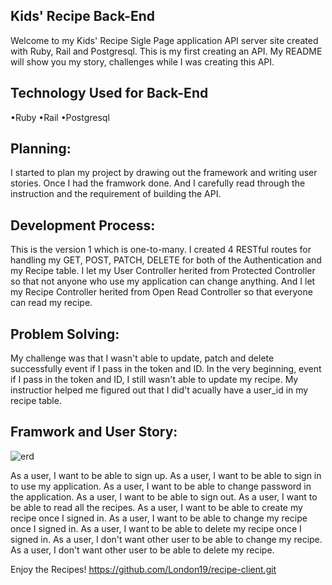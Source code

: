 ## Kids' Recipe Back-End

Welcome to my Kids' Recipe Sigle Page application API server site created with Ruby, Rail and Postgresql. This is my first creating an API. My README will show you my story, challenges while I was creating this API.

## Technology Used for Back-End
•Ruby •Rail •Postgresql

## Planning:
I started to plan my project by drawing out the framework and writing user stories. Once I had the framwork done. And I carefully read through the instruction and the requirement of building the API.

## Development Process:
This is the version 1 which is one-to-many. I created 4 RESTful routes for handling my GET, POST, PATCH, DELETE for both of the Authentication and my Recipe table. I let my User Controller herited from Protected Controller so that not anyone who use my application can change anything. And I let my Recipe Controller herited from Open Read Controller so that everyone can read my recipe.

## Problem Solving:
My challenge was that I wasn't able to update, patch and delete successfully event if I pass in the token and ID. In the very beginning, event if I pass in the token and ID, I still wasn't able to update my recipe. My instructior helped me figured out that I did't acually have a user_id in my recipe table.

## Framwork and User Story:
![erd](https://media.git.generalassemb.ly/user/19626/files/cd17b380-6537-11e9-94da-1dc964e25cf4)

As a user, I want to be able to sign up.
As a user, I want to be able to sign in to use my application.
As a user, I want to be able to change password in the application.
As a user, I want to be able to sign out.
As a user, I want to be able to read all the recipes.
As a user, I want to be able to create my recipe once I signed in.
As a user, I want to be able to change my recipe once I signed in.
As a user, I want to be able to delete my recipe once I signed in.
As a user, I don't want other user to be able to change my recipe.
As a user, I don't want other user to be able to delete my recipe.

Enjoy the Recipes!
https://github.com/London19/recipe-client.git

